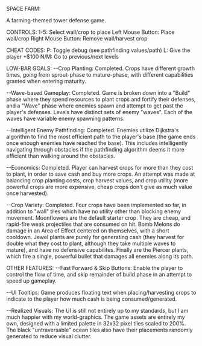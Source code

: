 SPACE FARM:


A farming-themed tower defense game. 


CONTROLS:
1-5: Select wall/crop to place
Left Mouse Button: Place wall/crop
Right Mouse Button: Remove wall/harvest crop


CHEAT CODES:
P: Toggle debug (see pathfinding values/path)
L: Give the player +$100
N/M: Go to previous/next levels


LOW-BAR GOALS: 
--Crop Planting: Completed. Crops have different growth times, going from sprout-phase to mature-phase, with different capabilities granted when entering maturity. 

--Wave-based Gameplay: Completed. Game is broken down into a "Build" phase where they spend resources to plant crops and fortify their defenses, and a "Wave" phase where enemies spawn and attempt to get past the player's defenses. Levels have distinct sets of enemy "waves". Each of the waves have variable enemy spawning patterns. 

--Intelligent Enemy Pathfinding: Completed. Enemies utilize Dijkstra's algorithm to find the most efficient path to the player's base (the game ends once enough enemies have reached the base). This includes intelligently navigating through obstacles if the pathfinding algorithm deems it more efficient than walking around the obstacles.

--Economics: Completed. Player can harvest crops for more than they cost to plant, in order to save cash and buy more crops. An attempt was made at balancing crop planting costs, crop harvest values, and crop utility (more powerful crops are more expensive, cheap crops don't give as much value once harvested).

--Crop Variety: Completed. Four crops have been implemented so far, in addition to "wall" tiles which have no utility other than blocking enemy movement. Moonflowers are the default starter crop. They are cheap, and rapid-fire weak projectiles that are consumed on hit. Bomb Melons do damage in an Area of Effect centered on themselves, with a short cooldown. Jewel plants are purely for generating cash (they harvest for double what they cost to plant, although they take multiple waves to mature), and have no defensive capabilites. Finally are the Piercer plants, which fire a single, powerful bullet that damages all enemies along its path. 


OTHER FEATURES:
--Fast Forward & Skip Buttons: Enable the player to control the flow of time, and skip remainder of build phase in an attempt to speed up gameplay. 

--UI Tooltips: Game produces floating text when placing/harvesting crops to indicate to the player how much cash is being consumed/generated.

--Realized Visuals: The UI is still not entirely up to my standards, but I am much happier with my world-graphics. The game assets are entirely my own, designed with a limited palette in 32x32 pixel tiles scaled to 200%. The black "untraversable" ocean tiles also have their placements randomly generated to reduce visual clutter. 
